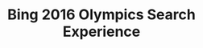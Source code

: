 ---
title: "Bing 2016 Olympics Search Experience"
description: "During my summer 2016 internship at Microsoft, I worked in Bing Experiences to help build the Olympics portal. I specifically worked on the international Events to Watch module which showed the top 5 country-specific events to watch of the day. These events were determined through machine learning by Bing Predicts." 
tools: "C# .NET"
image: "olympics.png"
---